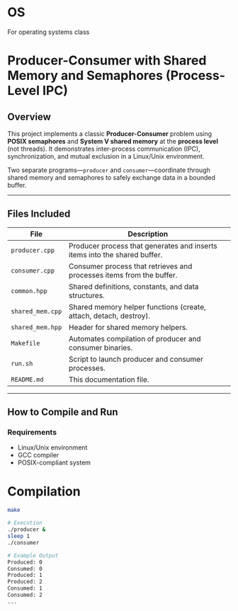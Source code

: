# OS
For operating systems class

# Producer-Consumer with Shared Memory and Semaphores (Process-Level IPC)

## Overview

This project implements a classic **Producer-Consumer** problem using **POSIX semaphores** and **System V shared memory** at the **process level** (not threads). It demonstrates inter-process communication (IPC), synchronization, and mutual exclusion in a Linux/Unix environment.

Two separate programs—`producer` and `consumer`—coordinate through shared memory and semaphores to safely exchange data in a bounded buffer.

---

## Files Included

| File            | Description |
|-----------------|-------------|
| `producer.cpp`  | Producer process that generates and inserts items into the shared buffer. |
| `consumer.cpp`  | Consumer process that retrieves and processes items from the buffer. |
| `common.hpp`    | Shared definitions, constants, and data structures. |
| `shared_mem.cpp`| Shared memory helper functions (create, attach, detach, destroy). |
| `shared_mem.hpp`| Header for shared memory helpers. |
| `Makefile`      | Automates compilation of producer and consumer binaries. |
| `run.sh`        | Script to launch producer and consumer processes. |
| `README.md`     | This documentation file. |

---

## How to Compile and Run

### Requirements
- Linux/Unix environment
- GCC compiler
- POSIX-compliant system

# Compilation
```bash
make

# Execution
./producer &
sleep 1
./consumer

# Example Output
Produced: 0
Consumed: 0
Produced: 1
Produced: 2
Consumed: 1
Consumed: 2
...


